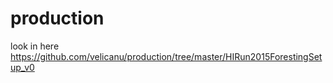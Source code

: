 # production

look in here https://github.com/velicanu/production/tree/master/HIRun2015ForestingSetup_v0
